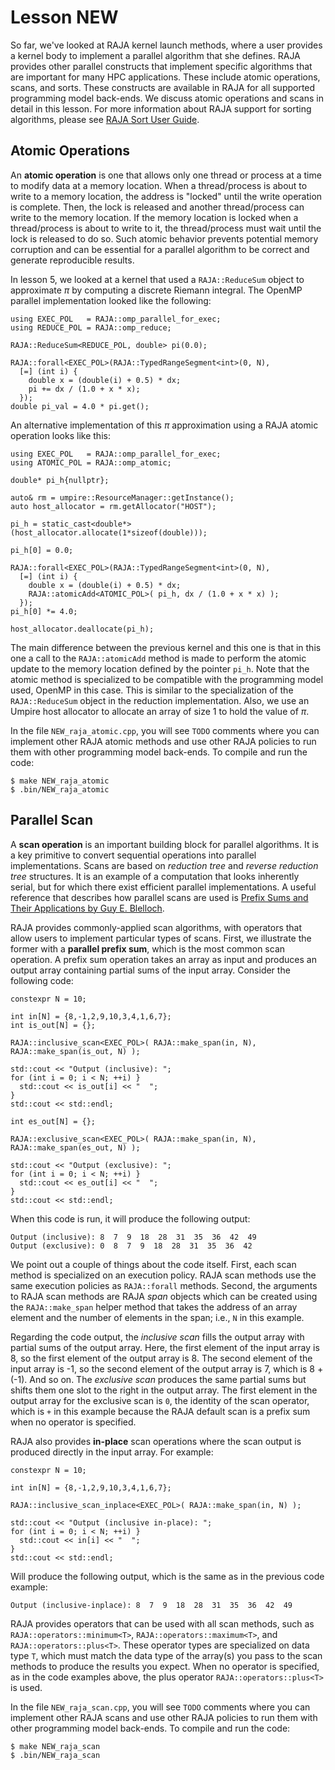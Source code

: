 # Lesson NEW

So far, we've looked at RAJA kernel launch methods, where a user provides a
kernel body to implement a parallel algorithm that she defines. RAJA provides
other parallel constructs that implement specific algorithms that are important
for many HPC applications. These include atomic operations, scans, and sorts.
These constructs are available in RAJA for all supported programming model
back-ends. We discuss atomic operations and scans in detail in this lesson.
For more information about RAJA support for sorting algorithms, please see
[RAJA Sort User Guide](https://raja.readthedocs.io/en/develop/sphinx/user_guide/tutorial/sort.html).

## Atomic Operations

An **atomic operation** is one that allows only one thread or process at a time
to modify data at a memory location. When a thread/process is about to write to
a memory location, the address is "locked" until the write operation is
complete. Then, the lock is released and another thread/process can write to
the memory location. If the memory location is locked when a thread/process is
about to write to it, the thread/process must wait until the lock is released
to do so. Such atomic behavior prevents potential memory corruption and can be
essential for a parallel algorithm to be correct and generate reproducible
results.

In lesson 5, we looked at a kernel that used a `RAJA::ReduceSum` object to 
approximate $\pi$ by computing a discrete Riemann integral. The OpenMP parallel
implementation looked like the following:

```
using EXEC_POL   = RAJA::omp_parallel_for_exec;
using REDUCE_POL = RAJA::omp_reduce; 

RAJA::ReduceSum<REDUCE_POL, double> pi(0.0);

RAJA::forall<EXEC_POL>(RAJA::TypedRangeSegment<int>(0, N),
  [=] (int i) {
    double x = (double(i) + 0.5) * dx;
    pi += dx / (1.0 + x * x);
  });
double pi_val = 4.0 * pi.get();
```

An alternative implementation of this $\pi$ approximation using a RAJA atomic
operation looks like this:

```
using EXEC_POL   = RAJA::omp_parallel_for_exec;
using ATOMIC_POL = RAJA::omp_atomic;

double* pi_h{nullptr};

auto& rm = umpire::ResourceManager::getInstance();
auto host_allocator = rm.getAllocator("HOST");

pi_h = static_cast<double*>(host_allocator.allocate(1*sizeof(double)));

pi_h[0] = 0.0;

RAJA::forall<EXEC_POL>(RAJA::TypedRangeSegment<int>(0, N),
  [=] (int i) {
    double x = (double(i) + 0.5) * dx;
    RAJA::atomicAdd<ATOMIC_POL>( pi_h, dx / (1.0 + x * x) );
  });
pi_h[0] *= 4.0;

host_allocator.deallocate(pi_h);
```

The main difference between the previous kernel and this one is that in this
one a call to the `RAJA::atomicAdd` method is made to perform the atomic
update to the memory location defined by the pointer `pi_h`. Note that the
atomic method is specialized to be compatible with the programming model used,
OpenMP in this case. This is similar to the specialization of the
`RAJA::ReduceSum` object in the reduction implementation. Also, we use 
an Umpire host allocator to allocate an array of size 1 to hold the value of 
$\pi$. 

In the file `NEW_raja_atomic.cpp`, you will see `TODO` comments where you can
implement other RAJA atomic methods and use other RAJA policies to run them 
with other programming model back-ends. To compile and run the code:

```
$ make NEW_raja_atomic
$ .bin/NEW_raja_atomic
```

## Parallel Scan

A **scan operation** is an important building block for parallel algorithms. It is
a key primitive to convert sequential operations into parallel implementations.
Scans are based on *reduction tree* and *reverse reduction tree* structures. It is
an example of a computation that looks inherently serial, but for which there exist
efficient parallel implementations. A useful reference that describes how parallel
scans are used is [Prefix Sums and Their Applications by Guy E. Blelloch](https://www.cs.cmu.edu/~guyb/papers/Ble93.pdf).

RAJA provides commonly-applied scan algorithms, with operators that allow users to
implement particular types of scans. First, we illustrate the former with a 
**parallel prefix sum**, which is the most common scan operation. A prefix sum
operation takes an array as input and produces an output array containing partial 
sums of the input array. Consider the following code:

```
constexpr N = 10;

int in[N] = {8,-1,2,9,10,3,4,1,6,7};
int is_out[N] = {};

RAJA::inclusive_scan<EXEC_POL>( RAJA::make_span(in, N), RAJA::make_span(is_out, N) );

std::cout << "Output (inclusive): "; 
for (int i = 0; i < N; ++i) }
  std::cout << is_out[i] << "  ";
}
std::cout << std::endl;

int es_out[N] = {};

RAJA::exclusive_scan<EXEC_POL>( RAJA::make_span(in, N), RAJA::make_span(es_out, N) );

std::cout << "Output (exclusive): "; 
for (int i = 0; i < N; ++i) }
  std::cout << es_out[i] << "  ";
}
std::cout << std::endl;
```

When this code is run, it will produce the following output:
```
Output (inclusive): 8  7  9  18  28  31  35  36  42  49
Output (exclusive): 0  8  7  9  18  28  31  35  36  42
```

We point out a couple of things about the code itself. First, each scan method
is specialized on an execution policy. RAJA scan methods use the same execution
policies as `RAJA::forall` methods. Second, the arguments to RAJA scan methods are RAJA
*span* objects which can be created using the `RAJA::make_span` helper method that
takes the address of an array element and the number of elements in the span; i.e.,
`N` in this example.

Regarding the code output, the *inclusive scan* fills the output array with partial
sums of the output array. Here, the first element of the input array is 8, so the
first element of the output array is 8. The second element of the input array is
-1, so the second element of the output array is 7, which is 8 + (-1). And so on.
The *exclusive scan* produces the same partial sums but shifts them one slot to the 
right in the output array. The first element in the output array for the exclusive
scan is `0`, the identity of the scan operator, which is `+` in this example because
the RAJA default scan is a prefix sum when no operator is specified.

RAJA also provides **in-place** scan operations where the scan output is produced
directly in the input array. For example:

```
constexpr N = 10;

int in[N] = {8,-1,2,9,10,3,4,1,6,7};

RAJA::inclusive_scan_inplace<EXEC_POL>( RAJA::make_span(in, N) );

std::cout << "Output (inclusive in-place): ";
for (int i = 0; i < N; ++i) }
  std::cout << in[i] << "  ";
}
std::cout << std::endl;
```

Will produce the following output, which is the same as in the previous code example:
```
Output (inclusive-inplace): 8  7  9  18  28  31  35  36  42  49
```

RAJA provides operators that can be used with all scan methods, such as
`RAJA::operators::minimum<T>`, `RAJA::operators::maximum<T>`, and
`RAJA::operators::plus<T>`. These operator types are specialized on data type `T`,
which must match the data type of the array(s) you pass to the scan methods to produce
the results you expect. When no operator is specified, as in the code examples above,
the plus operator `RAJA::operators::plus<T>` is used.

In the file `NEW_raja_scan.cpp`, you will see `TODO` comments where you can implement
other RAJA scans and use other RAJA policies to run them with other programming model
back-ends. To compile and run the code:

```
$ make NEW_raja_scan
$ .bin/NEW_raja_scan
```

